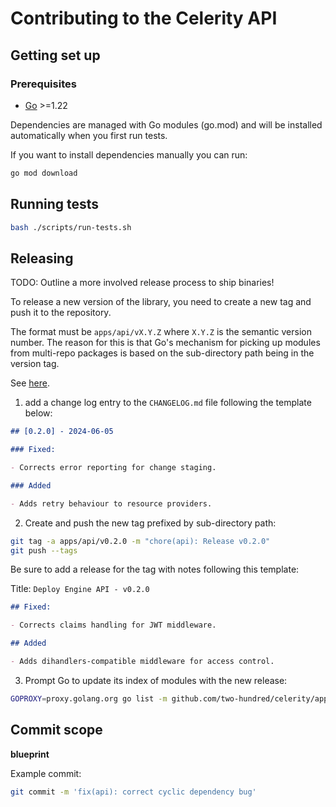 # Contributing to the Celerity API

## Getting set up

### Prerequisites

- [Go](https://golang.org/dl/) >=1.22

Dependencies are managed with Go modules (go.mod) and will be installed automatically when you first
run tests.

If you want to install dependencies manually you can run:

```bash
go mod download
```

## Running tests

```bash
bash ./scripts/run-tests.sh
```

## Releasing

TODO: Outline a more involved release process to ship binaries!

To release a new version of the library, you need to create a new tag and push it to the repository.

The format must be `apps/api/vX.Y.Z` where `X.Y.Z` is the semantic version number.
The reason for this is that Go's mechanism for picking up modules from multi-repo packages is based on the sub-directory path being in the version tag.

See [here](https://go.dev/wiki/Modules#publishing-a-release).

1. add a change log entry to the `CHANGELOG.md` file following the template below:

```markdown
## [0.2.0] - 2024-06-05

### Fixed:

- Corrects error reporting for change staging.

### Added

- Adds retry behaviour to resource providers.
```

2. Create and push the new tag prefixed by sub-directory path:

```bash
git tag -a apps/api/v0.2.0 -m "chore(api): Release v0.2.0"
git push --tags
```

Be sure to add a release for the tag with notes following this template:

Title: `Deploy Engine API - v0.2.0`

```markdown
## Fixed:

- Corrects claims handling for JWT middleware.

## Added

- Adds dihandlers-compatible middleware for access control.
```

3. Prompt Go to update its index of modules with the new release:

```bash
GOPROXY=proxy.golang.org go list -m github.com/two-hundred/celerity/apps/api@v0.2.0
```

## Commit scope

**blueprint**

Example commit:

```bash
git commit -m 'fix(api): correct cyclic dependency bug'
```
